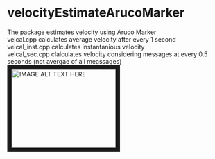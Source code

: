 # velocityEstimateArucoMarker
The package estimates velocity using Aruco Marker<br />
velcal.cpp calculates average velocity after every 1 second <br />
velcal_inst.cpp calculates instantanious velocity <br />
velcal_sec.cpp clalculates velocity considering messages at every 0.5 seconds (not avergae of all meassages) <br />
<a href="http://www.youtube.com/watch?feature=player_embedded&v=https://www.youtube.com/watch?v=a7WfL00y63o
" target="_blank"><img src="http://img.youtube.com/vi/https://www.youtube.com/watch?v=a7WfL00y63o/0.jpg" 
alt="IMAGE ALT TEXT HERE" width="240" height="180" border="10" /></a>
